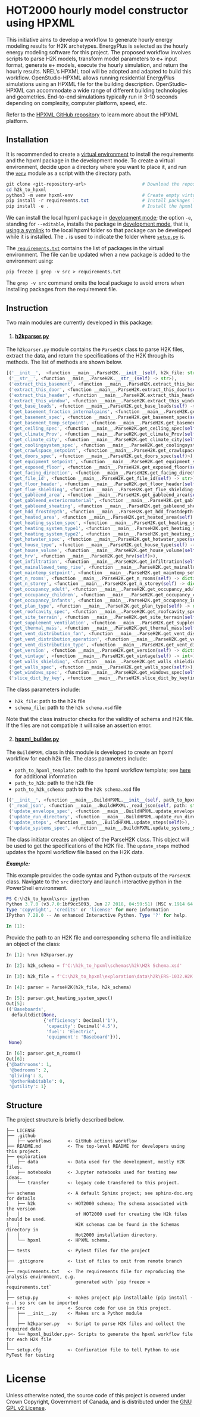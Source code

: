 # HOT2000 hourly model constructor using HPXML

This initiative aims to develop a workflow to generate hourly energy modeling results for H2K archetypes. EnergyPlus is selected as the hourly energy modeling software for this project. The proposed workflow involves scripts to parse H2K models, transform model parameters to e+ input format, generate e+ models, execute the hourly simulation, and return the hourly results. 
NREL’s HPXML tool will be adopted and adapted to build this workflow. OpenStudio-HPXML allows running residential EnergyPlus simulations using an HPXML file for the building description. OpenStudio-HPXML can accommodate a wide range of different building technologies and geometries. End-to-end simulations typically run in 3-10 seconds depending on complexity, computer platform, speed, etc.

Refer to the [HPXML GitHub repository](https://github.com/NREL/OpenStudio-HPXML) to learn more about the HPXML platform.

## Installation

It is recommended to create a [virtual environment](https://docs.python.org/3/tutorial/venv.html) to install the requirements and the hpxml package in the development mode. To create a virtual environment, decide upon a directory where you want to place it, and run the [`venv`](https://docs.python.org/3/library/venv.html#module-venv) module as a script with the directory path.

```powershell
git clone <git-repository-url>                     # Download the repository from GitHub
cd h2k_to_hpxml
python3 -m venv hpxml-env                          # Create empty virtual environment
pip install -r requirements.txt                    # Install packages listed in requirements.txt
pip install -e .                                   # Install the hpxml package in development mode
```

We can install the local hpxml package in [development mode](https://pip.pypa.io/en/stable/reference/pip_install/#editable-installs); the option `-e`, standing for `--editable`, installs the package in [development mode](https://pip.pypa.io/en/stable/reference/pip_install/#editable-installs), that is, [using a symlink](http://python-packaging.readthedocs.io/en/latest/minimal.html#creating-the-scaffolding) to the local hpxml folder so that package can be developed while it is installed. The `.` is used to indicate the folder where [`setup.py`](https://github.com/FilippoBovo/production-data-science/blob/master/tutorial/a-setup/setup.py) is.

The [`requirements.txt`](https://github.com/FilippoBovo/production-data-science/blob/master/tutorial/b-collaborate/requirements.txt) contains the list of packages in the virtual environment. The file can be updated when a new package is added to the environment using:

```
pip freeze | grep -v src > requirements.txt
```

The `grep -v src` command omits the local package to avoid errors when installing packages from the requirement file.

## Instruction

Two main modules are currently developed in this package:

1. ####  [h2kparser.py](https://github.com/canmet-energy/h2k_to_hpxml/blob/main/src/h2kparser.py)

The `h2kparser.py` module contains the `ParseH2K` class to parse H2K files, extract the data, and return the specifications of the H2K through its methods. The list of methods are shown below. 

```python
[('__init__',  <function __main__.ParseH2K.__init__(self, h2k_file: str, schema_file: str) -> None>),
 ('__str__', <function __main__.ParseH2K.__str__(self) -> str>),
 ('extract_this_basement', <function __main__.ParseH2K.extract_this_basement(self, bsmt)>),
 ('extract_this_door', <function __main__.ParseH2K.extract_this_door(self, door, parent_id, parent_label, parent_type)>),
 ('extract_this_header', <function __main__.ParseH2K.extract_this_header(self, header, parent_id, parent_label, parent_type)>),
 ('extract_this_window', <function __main__.ParseH2K.extract_this_window(self, window, parent_id, parent_label, parent_type)>),
 ('get_base_loads', <function __main__.ParseH2K.get_base_loads(self) -> dict>),
 ('get_basement_fraction_internalgains', <function __main__.ParseH2K.get_basement_fraction_internalgains(self) -> float>),
 ('get_basement_spec', <function __main__.ParseH2K.get_basement_spec(self)>),
 ('get_basement_temp_setpoint', <function __main__.ParseH2K.get_basement_temp_setpoint(self) -> dict>),
 ('get_ceiling_spec', <function __main__.ParseH2K.get_ceiling_spec(self)>),
 ('get_climate_Prov', <function __main__.ParseH2K.get_climate_Prov(self) -> str>),
 ('get_climate_city', <function __main__.ParseH2K.get_climate_city(self) -> str>),
 ('get_coolingsystem_spec', <function __main__.ParseH2K.get_coolingsystem_spec(self)>),
 ('get_crawlspace_setpoint', <function __main__.ParseH2K.get_crawlspace_setpoint(self) -> dict>),
 ('get_doors_spec', <function __main__.ParseH2K.get_doors_spec(self)>),
 ('get_equipment_setpoint', <function __main__.ParseH2K.get_equipment_setpoint(self) -> dict>),
 ('get_exposed_floor', <function __main__.ParseH2K.get_exposed_floor(self)>),
 ('get_facing_direction', <function __main__.ParseH2K.get_facing_direction(self) -> dict>),
 ('get_file_id', <function __main__.ParseH2K.get_file_id(self) -> str>),
 ('get_floor_header', <function __main__.ParseH2K.get_floor_header(self)>),
 ('get_flue_shielding', <function __main__.ParseH2K.get_flue_shielding(self) -> dict>),
 ('get_gableend_area', <function __main__.ParseH2K.get_gableend_area(self) -> float>),
 ('get_gableend_exteriormaterial', <function __main__.ParseH2K.get_gableend_exteriormaterial(self) -> dict>),
 ('get_gableend_sheating', <function __main__.ParseH2K.get_gableend_sheating(self) -> dict>),
 ('get_hdd_frostdepth', <function __main__.ParseH2K.get_hdd_frostdepth(self) -> dict>),
 ('get_heated_area', <function __main__.ParseH2K.get_heated_area(self) -> dict>),
 ('get_heating_system_spec', <function __main__.ParseH2K.get_heating_system_spec(self)>),
 ('get_heating_system_type1', <function __main__.ParseH2K.get_heating_system_type1(self, systems)>),
 ('get_heating_system_type2', <function __main__.ParseH2K.get_heating_system_type2(self, systems)>),
 ('get_hotwater_spec', <function __main__.ParseH2K.get_hotwater_spec(self)>),
 ('get_house_type', <function __main__.ParseH2K.get_house_type(self) -> dict>),
 ('get_house_volume', <function __main__.ParseH2K.get_house_volume(self) -> float>),
 ('get_hrv', <function __main__.ParseH2K.get_hrv(self)>),
 ('get_infiltration', <function __main__.ParseH2K.get_infiltration(self) -> dict>),
 ('get_mainallowed_temp_rise', <function __main__.ParseH2K.get_mainallowed_temp_rise(self) -> float>),
 ('get_maintemp_setpoint', <function __main__.ParseH2K.get_maintemp_setpoint(self) -> dict>),
 ('get_n_rooms', <function __main__.ParseH2K.get_n_rooms(self) -> dict>),
 ('get_n_storey', <function __main__.ParseH2K.get_n_storey(self) -> dict>),
 ('get_occupancy_adult', <function __main__.ParseH2K.get_occupancy_adult(self) -> dict>),
 ('get_occupancy_children', <function __main__.ParseH2K.get_occupancy_children(self) -> dict>),
 ('get_occupancy_infants', <function __main__.ParseH2K.get_occupancy_infants(self) -> dict>),
 ('get_plan_type', <function __main__.ParseH2K.get_plan_type(self) -> dict>),
 ('get_roofcavity_spec', <function __main__.ParseH2K.get_roofcavity_spec(self) -> dict>),
 ('get_site_terrain', <function __main__.ParseH2K.get_site_terrain(self) -> dict>),
 ('get_supplement_ventilation', <function __main__.ParseH2K.get_supplement_ventilation(self)>),
 ('get_thermal_mass', <function __main__.ParseH2K.get_thermal_mass(self) -> dict>),
 ('get_vent_distribution_fan', <function __main__.ParseH2K.get_vent_distribution_fan(self) -> dict>),
 ('get_vent_distribution_operation', <function __main__.ParseH2K.get_vent_distribution_operation(self) -> dict>),
 ('get_vent_distribution_type', <function __main__.ParseH2K.get_vent_distribution_type(self) -> dict>),
 ('get_version', <function __main__.ParseH2K.get_version(self) -> dict>),
 ('get_vintage', <function __main__.ParseH2K.get_vintage(self) -> int>),
 ('get_walls_shielding', <function __main__.ParseH2K.get_walls_shielding(self) -> dict>),
 ('get_walls_spec', <function __main__.ParseH2K.get_walls_spec(self)>),
 ('get_windows_spec', <function __main__.ParseH2K.get_windows_spec(self)>),
 ('slice_dict_by_key', <function __main__.ParseH2K.slice_dict_by_key(input_dict: dict, keys_to_extract: list) -> dict>)]
```

The class parameters include:

-  `h2k_file`: path to the h2k file
- `schema_file`: path to the `h2k schema.xsd` file

Note that the class instructor checks for the validity of schema and H2K file. If the files are not compatible it will raise an assertion error.



2. #### [hpxml_builder.py](https://github.com/canmet-energy/h2k_to_hpxml/blob/main/src/hpxml_builder.py)

The `BuildHPXML` class in this module is developed to create an hpxml workflow for each h2k file. The class parameters include:

-  `path_to_hpxml_template`: path to the hpxml workflow template; see [here](https://github.com/NREL/OpenStudio-HPXML/tree/master/workflow) for additional information
- `path_to_h2k`: path to the h2k file
- `path_to_h2k_schema`: path to the `h2k schema.xsd` file

```python
[('__init__', <function __main__.BuildHPXML.__init__(self, path_to_hpxml_template: str, path_to_h2k: str, path_to_h2k_schema: str) -> None>),
 ('_read_json', <function __main__.BuildHPXML._read_json(self, path: str) -> dict>),
 ('update_envelope_spec', <function __main__.BuildHPXML.update_envelope_spec(self, arguments: dict) -> dict>),
 ('update_run_directory', <function __main__.BuildHPXML.update_run_directory(self, path_to_run_directory: str) -> None>),
 ('update_steps', <function __main__.BuildHPXML.update_steps(self)>),
 ('update_systems_spec', <function __main__.BuildHPXML.update_systems_spec(self, arguments: dict) -> dict>)]
```

The class initiator creates an object of the ParseH2K class. This object will be used to get the specifications of the H2K file. The `update_steps` method updates the hpxml workflow file based on the H2K data. 



***Example:***

This example provides the code syntax and Python outputs of the `ParseH2K` class. Navigate to the `src` directory and launch interactive python in the PowerShell environment. 

```powershell
PS C:\h2k_to_hpxml\src> ipython
Python 3.7.0 (v3.7.0:1bf9cc5093, Jun 27 2018, 04:59:51) [MSC v.1914 64 bit (AMD64)]
Type 'copyright', 'credits' or 'license' for more information
IPython 7.28.0 -- An enhanced Interactive Python. Type '?' for help.

In [1]:

```

Provide the path to an H2K file and corresponding schema file and initialize an object of the class:

```python
In [1]: %run h2kparser.py

In [2]: h2k_schema = f'C:\h2k_to_hpxml\schemas\h2k\H2k Schema.xsd'

In [3]: h2k_file = f'C:\h2k_to_hpxml\exploration\data\h2k\ERS-1032.H2K'

In [4]: parser = ParseH2K(h2k_file, h2k_schema)
    
In [5]: parser.get_heating_system_spec()
Out[5]:
(('Baseboards',
  defaultdict(None,
              {'efficiency': Decimal('1'),
               'capacity': Decimal('4.5'),
               'fuel': 'Electric',
               'equipment': 'Baseboard'})),
 None)

In [6]: parser.get_n_rooms()
Out[6]:
{'@bathrooms': 1,
 '@bedrooms': 2,
 '@living': 3,
 '@otherHabitable': 0,
 '@utility': 1}
```



## Structure

The project structure is briefly described below.

```
├── LICENSE
├── .github
│   ├── workflows      <- GitHub actions workflow
├── README.md          <- The top-level README for developers using this project.
├── exploration
│   ├── data           <- Data used for the development, mostly H2K files.
│   ├── notebooks      <- Jupyter notebooks used for testing new ideas.
│   └── transfer       <- legacy code transfered to this project.
│
├── schemas            <- A default Sphinx project; see sphinx-doc.org for details
│   ├── h2k            <- HOT2000 schema; The schema associated with the version 
│   │                     of HOT2000 used for creating the H2k files should be used.
│   │                     H2K schemas can be found in the Schemas directory in 
│   │                     Hot2000 installation directory.
│   └── hpxml          <- HPXML schema.
│
├── tests              <- PyTest files for the project
│
├── .gitignore         <- list of files to omit from remote branch
│
├── requirements.txt   <- The requirements file for reproducing the analysis environment, e.g.
│                         generated with `pip freeze > requirements.txt`
│
├── setup.py           <- makes project pip installable (pip install -e .) so src can be imported
├── src                <- Source code for use in this project.
│   ├── __init__.py    <- Makes src a Python module
│   │
│   ├── h2kparser.py   <- Script to parse H2K files and collect the required data
│   └── hpxml_builder.py<- Scripts to generate the hpxml workflow file for each H2K file
│
└── setup.cfg          <- Confiuration file to tell Python to use PyTest for testing
```

# License

Unless otherwise noted, the source code of this project is covered under Crown Copyright, Government of Canada, and is distributed under the [GNU GPL v2 License](https://github.com/canmet-energy/h2k_to_hpxml/blob/main/LICENSE).